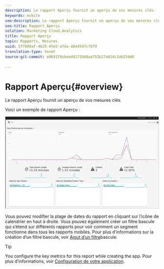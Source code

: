 ```yaml
---
description: Le rapport Aperçu fournit un aperçu de vos mesures clés.
keywords: mobile
seo-description: Le rapport Aperçu fournit un aperçu de vos mesures clés.
seo-title: Rapport Aperçu
solution: Marketing Cloud,Analytics
title: Rapport Aperçu
topic: Rapports, Mesures
uuid: 5f7088af-4b25-4fe5-afda-4844597c78f9
translation-type: tm+mt
source-git-commit: e9691f9cbeadd171948aa752b27a014c3ab254d6

---
```



# Rapport Aperçu{#overview}

Le rapport Aperçu fournit un aperçu de vos mesures clés.

Voici un exemple de rapport Aperçu :

![](assets/report_usage_overview.png)

Vous pouvez modifier la plage de dates du rapport en cliquant sur l’icône de calendrier en haut à droite. Vous pouvez également créer un filtre bascule qui s’étend sur différents rapports pour voir comment un segment fonctionne dans tous les rapports mobiles. Pour plus d’informations sur la création d’un filtre bascule, voir [Ajout d’un filtre](/help/using/usage/reports-customize/t-sticky-filter.md)bascule.

>[!TIP]
>
>You configure the key metrics for this report while creating the app. Pour plus d’informations, voir [Configuration de votre application](/help/using/c-manage-app-settings/c-mob-confg-app/c-mob-confg-app.md).

